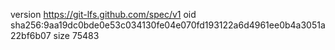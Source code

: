 version https://git-lfs.github.com/spec/v1
oid sha256:9aa19dc0bde0e53c034130fe04e070fd193122a6d4961ee0b4a3051a22bf6b07
size 75483
